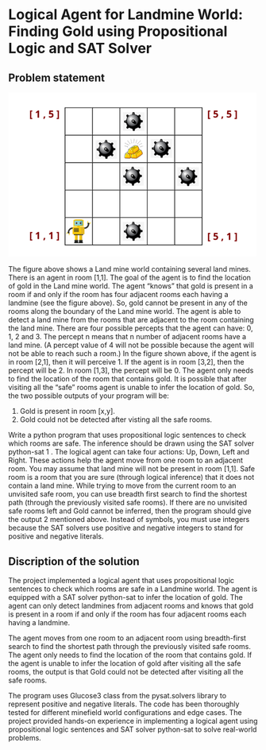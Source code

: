 # Logical Agent for Landmine World: Finding Gold using Propositional Logic and SAT Solver

## Problem statement

<img src="img\Grid.png" width="500">

The figure above shows a Land mine world containing several land mines. There is an agent in room [1,1]. The goal of the agent is to find the location of gold in the Land mine world. The agent “knows” that gold is present in a room if and only if the room has four adjacent rooms each having a landmine (see the figure above). So, gold cannot be present in any of the rooms along the boundary of the Land mine world. The agent is able to detect a land mine from the rooms that are adjacent to the room containing the land mine. There are four possible percepts that the agent can have: 0, 1, 2 and 3. The percept n means that n number of adjacent rooms have a land mine. (A percept value of 4 will not be possible because the agent will not be able to reach such a room.) In the figure shown above, if the agent is in room [2,1], then it will perceive 1. If the agent is in room [3,2], then the percept will be 2. In room [1,3], the percept will be 0. The agent only needs to find the location of the room that contains gold. It is possible that after visiting all the “safe” rooms agent is unable to infer the location of gold. So, the two possible outputs of your program will be:
1. Gold is present in room [x,y].
2. Gold could not be detected after visting all the safe rooms.

Write a python program that uses propositional logic sentences to check which rooms are safe. The inference should be drawn using the SAT solver python-sat 1 . The logical agent can take four actions: Up, Down, Left and Right. These actions help the agent move from one room to an adjacent room. You may assume that land mine will not be present in room [1,1]. Safe room is a room that you are sure (through logical inference) that it does not contain a land mine. While trying to move from the current room to an unvisited safe room, you can use breadth first search to find the shortest path (through the previously visited safe rooms). If there are no unvisited safe rooms left and Gold cannot be inferred, then the program should give the output 2 mentioned above. Instead of symbols, you must use integers because the SAT solvers use positive and negative integers to stand for positive and negative literals.

## Discription of the solution

The project implemented a logical agent that uses propositional logic sentences to check which rooms are safe in a Landmine world. The agent is equipped with a SAT solver python-sat to infer the location of gold. The agent can only detect landmines from adjacent rooms and knows that gold is present in a room if and only if the room has four adjacent rooms each having a landmine.

The agent moves from one room to an adjacent room using breadth-first search to find the shortest path through the previously visited safe rooms. The agent only needs to find the location of the room that contains gold. If the agent is unable to infer the location of gold after visiting all the safe rooms, the output is that Gold could not be detected after visiting all the safe rooms.

The program uses Glucose3 class from the pysat.solvers library to represent positive and negative literals. The code has been thoroughly tested for different minefield world configurations and edge cases. The project provided hands-on experience in implementing a logical agent using propositional logic sentences and SAT solver python-sat to solve real-world problems.
